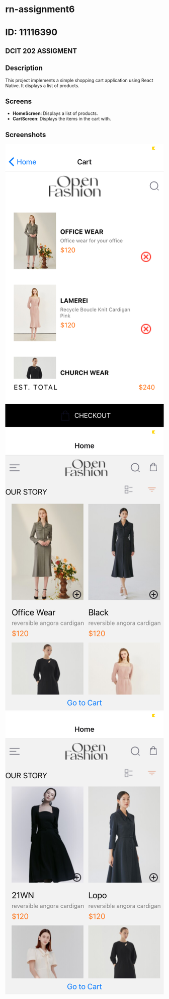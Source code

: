 # rn-assignment6

# ID: 11116390

## DCIT 202 ASSIGMENT

## Description

This project implements a simple shopping cart application using React Native. It displays a list of products.

## Screens

- **HomeScreen**: Displays a list of products.
- **CartScreen**: Displays the items in the cart with.

## Screenshots

![alt text](<image0 (3).png>)
![alt text](<image1 (4).png>)
![alt text](<image2 (3).png>)
